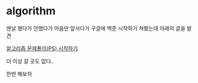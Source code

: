 # algorithm

맨날 했다가 안했다가 마음만 앞서다가 구글에 백준 시작하기 쳐봤는데 아래의 글을 발견

[알고리즘 문제풀이(PS) 시작하기](https://www.acmicpc.net/blog/view/52)

더 이상 갈 곳도 없다..

한번 해보자

